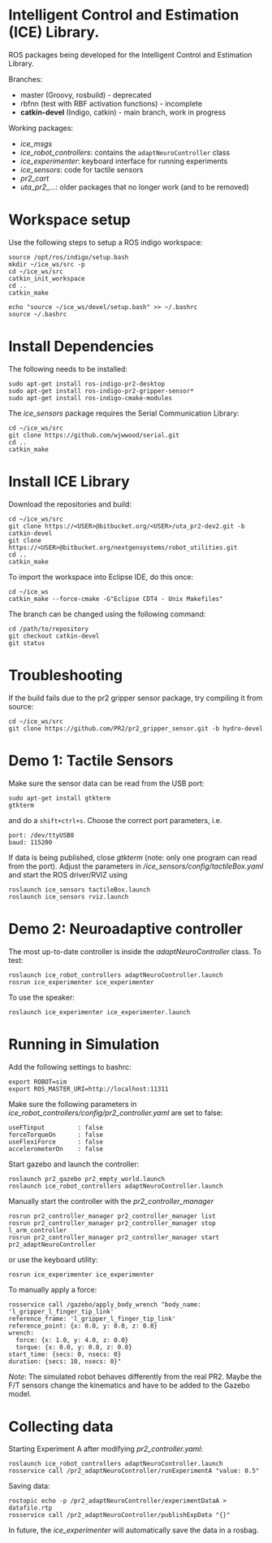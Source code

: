 Intelligent Control and Estimation (ICE) Library.
===

ROS packages being developed for the Intelligent Control and Estimation Library.  


Branches:

  * master (Groovy, rosbuild) - deprecated
  * rbfnn (test with RBF activation functions) - incomplete
  * **catkin-devel** (Indigo, catkin) - main branch, work in progress

Working packages:

  * *ice_msgs*
  * *ice_robot_controllers*: contains the `adaptNeuroController` class
  * *ice_experimenter*: keyboard interface for running experiments
  * *ice_sensors*: code for tactile sensors
  * *pr2_cart*
  * *uta_pr2_...*: older packages that no longer work (and to be removed)

# Workspace setup
Use the following steps to setup a ROS indigo workspace:

    source /opt/ros/indigo/setup.bash
    mkdir ~/ice_ws/src -p
    cd ~/ice_ws/src
    catkin_init_workspace
    cd ..
    catkin_make

    echo "source ~/ice_ws/devel/setup.bash" >> ~/.bashrc
    source ~/.bashrc

# Install Dependencies
The following needs to be installed:

    sudo apt-get install ros-indigo-pr2-desktop
    sudo apt-get install ros-indigo-pr2-gripper-sensor*
    sudo apt-get install ros-indigo-cmake-modules

The *ice_sensors* package requires the Serial Communication Library:  

    cd ~/ice_ws/src
    git clone https://github.com/wjwwood/serial.git
    cd ..
    catkin_make

# Install ICE Library
Download the repositories and build:  

    cd ~/ice_ws/src
    git clone https://<USER>@bitbucket.org/<USER>/uta_pr2-dev2.git -b catkin-devel
    git clone https://<USER>@bitbucket.org/nextgensystems/robot_utilities.git
    cd ..
    catkin_make

To import the workspace into Eclipse IDE, do this once:

    cd ~/ice_ws
    catkin_make --force-cmake -G"Eclipse CDT4 - Unix Makefiles"

The branch can be changed using the following command:  

    cd /path/to/repository
    git checkout catkin-devel
    git status

# Troubleshooting
If the build fails due to the pr2 gripper sensor package, try compiling it from source:

    cd ~/ice_ws/src
    git clone https://github.com/PR2/pr2_gripper_sensor.git -b hydro-devel

# Demo 1: Tactile Sensors
Make sure the sensor data can be read from the USB port:
```
sudo apt-get install gtkterm
gtkterm
```
and do a ```shift+ctrl+s```. Choose the correct port parameters, i.e.
```
port: /dev/ttyUSB0
baud: 115200
```
If data is being published, close *gtkterm* (note: only one program can read from the port). Adjust the parameters in */ice_sensors/config/tactileBox.yaml* and start the ROS driver/RVIZ using
```
roslaunch ice_sensors tactileBox.launch
roslaunch ice_sensors rviz.launch
```
# Demo 2: Neuroadaptive controller
The most up-to-date controller is inside the *adaptNeuroController* class. To test:
```
roslaunch ice_robot_controllers adaptNeuroController.launch
rosrun ice_experimenter ice_experimenter
```
To use the speaker:
```
roslaunch ice_experimenter ice_experimenter.launch
```

# Running in Simulation
Add the following settings to bashrc:  
```
export ROBOT=sim
export ROS_MASTER_URI=http://localhost:11311
```
Make sure the following parameters in *ice_robot_controllers/config/pr2_controller.yaml* are set to false:  
```
useFTinput         : false
forceTorqueOn      : false
useFlexiForce      : false
accelerometerOn    : false
```
Start gazebo and launch the controller:  
```
roslaunch pr2_gazebo pr2_empty_world.launch
roslaunch ice_robot_controllers adaptNeuroController.launch
```
Manually start the controller with the *pr2_controller_manager*
```
rosrun pr2_controller_manager pr2_controller_manager list
rosrun pr2_controller_manager pr2_controller_manager stop l_arm_controller
rosrun pr2_controller_manager pr2_controller_manager start pr2_adaptNeuroController
```
or use the keyboard utility:
```
rosrun ice_experimenter ice_experimenter
```
To manually apply a force:  
```
rosservice call /gazebo/apply_body_wrench "body_name: 'l_gripper_l_finger_tip_link'
reference_frame: 'l_gripper_l_finger_tip_link'
reference_point: {x: 0.0, y: 0.0, z: 0.0}
wrench:
  force: {x: 1.0, y: 4.0, z: 0.0}
  torque: {x: 0.0, y: 0.0, z: 0.0}
start_time: {secs: 0, nsecs: 0}
duration: {secs: 10, nsecs: 0}" 
```
*Note*: The simulated robot behaves differently from the real PR2. Maybe the F/T sensors change the kinematics and have to be added to the Gazebo model. 
# Collecting data
Starting Experiment A after modifying *pr2_controller.yaml*:
```
roslaunch ice_robot_controllers adaptNeuroController.launch
rosservice call /pr2_adaptNeuroController/runExperimentA "value: 0.5"
```
Saving data:
```
rostopic echo -p /pr2_adaptNeuroController/experimentDataA > datafile.rtp
rosservice call /pr2_adaptNeuroController/publishExpData "{}"
```
In  future, the *ice_experimenter* will automatically save the data in a rosbag.
